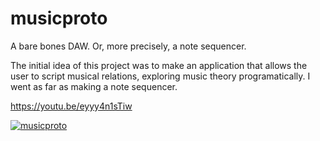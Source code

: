 # musicproto
A bare bones DAW. Or, more precisely, a note sequencer.

The initial idea of this project was to make an application that allows the user to script musical relations, exploring music theory programatically. I went as far as making a note sequencer. 

https://youtu.be/eyyy4n1sTiw

[![musicproto](https://img.youtube.com/vi/eyyy4n1sTiw/0.jpg)](https://www.youtube.com/watch?v=eyyy4n1sTiw)
